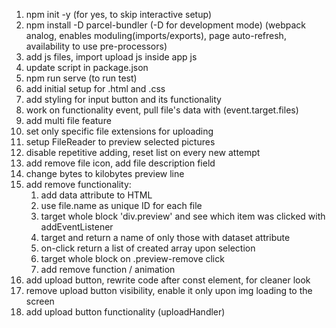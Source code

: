 1. npm init -y (for yes, to skip interactive setup)
2. npm install -D parcel-bundler (-D for development mode) (webpack analog, enables moduling(imports/exports), page auto-refresh, availability to use pre-processors)
3. add js files, import upload js inside app js
4. update script in package.json
5. npm run serve (to run test)
6. add initial setup for .html and .css
7. add styling for input button and its functionality
8. work on functionality event, pull file's data with (event.target.files)
9. add multi file feature
10. set only specific file extensions for uploading
11. setup FileReader to preview selected pictures
12. disable repetitive adding, reset list on every new attempt
13. add remove file icon, add file description field
14. change bytes to kilobytes preview line
15. add remove functionality:
    1. add data attribute to HTML
    2. use file.name as unique ID for each file
    3. target whole block 'div.preview' and see which item was clicked with addEventListener
    4. target and return a name of only those with dataset attribute
    5. on-click return a list of created array upon selection
    6. target whole block on .preview-remove click
    7. add remove function / animation
16. add upload button, rewrite code after const element, for cleaner look
17. remove upload button visibility, enable it only upon img loading to the screen
18. add upload button functionality (uploadHandler)
